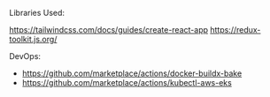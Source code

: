 Libraries Used:

https://tailwindcss.com/docs/guides/create-react-app
https://redux-toolkit.js.org/

DevOps:

-   https://github.com/marketplace/actions/docker-buildx-bake
-   https://github.com/marketplace/actions/kubectl-aws-eks
